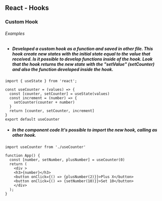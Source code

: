 ## React - Hooks
### Custom Hook

###### Examples

* ##### Developed a custom hook as a function and saved in other file. This hook create new states with the initial state equal to the value that received. Is it possible to develop functions inside of the hook. Look that the hook returns the new state with the "setValue" (setCounter) and also the function developed inside the hook.
```
import { useState } from 'react';

const useCounter = (values) => {
  const [counter, setCounter] = useState(values)
  const increment = (number) => {
    setCounter(counter + number)
  }
  return [counter, setCounter, increment]
}
export default useCounter
```

* ##### In the component code It's possible to import the new hook, calling as other hook.
```
import useCounter from './useCounter'

function App() {
  const [number, setNumber, plusNumber] = useCounter(0)
  return (
    <div >
    <h3>{number}</h3>
    <button onClick={() => {plusNumber(2)}}>Plus X</button>
    <button onClick={() => {setNumber(10)}}>Set 10</button>
    </div>
  );
}
```
